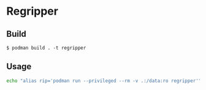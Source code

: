 # Regripper

## Build
```
$ podman build . -t regripper
```

## Usage
```bash
echo "alias rip='podman run --privileged --rm -v .:/data:ro regripper'" >> .bashrc
```

